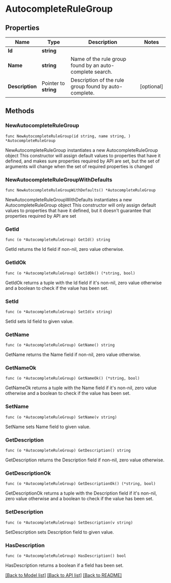 # AutocompleteRuleGroup

## Properties

Name | Type | Description | Notes
------------ | ------------- | ------------- | -------------
**Id** | **string** |  | 
**Name** | **string** | Name of the rule group found by an auto-complete search. | 
**Description** | Pointer to **string** | Description of the rule group found by auto-complete. | [optional] 

## Methods

### NewAutocompleteRuleGroup

`func NewAutocompleteRuleGroup(id string, name string, ) *AutocompleteRuleGroup`

NewAutocompleteRuleGroup instantiates a new AutocompleteRuleGroup object
This constructor will assign default values to properties that have it defined,
and makes sure properties required by API are set, but the set of arguments
will change when the set of required properties is changed

### NewAutocompleteRuleGroupWithDefaults

`func NewAutocompleteRuleGroupWithDefaults() *AutocompleteRuleGroup`

NewAutocompleteRuleGroupWithDefaults instantiates a new AutocompleteRuleGroup object
This constructor will only assign default values to properties that have it defined,
but it doesn't guarantee that properties required by API are set

### GetId

`func (o *AutocompleteRuleGroup) GetId() string`

GetId returns the Id field if non-nil, zero value otherwise.

### GetIdOk

`func (o *AutocompleteRuleGroup) GetIdOk() (*string, bool)`

GetIdOk returns a tuple with the Id field if it's non-nil, zero value otherwise
and a boolean to check if the value has been set.

### SetId

`func (o *AutocompleteRuleGroup) SetId(v string)`

SetId sets Id field to given value.


### GetName

`func (o *AutocompleteRuleGroup) GetName() string`

GetName returns the Name field if non-nil, zero value otherwise.

### GetNameOk

`func (o *AutocompleteRuleGroup) GetNameOk() (*string, bool)`

GetNameOk returns a tuple with the Name field if it's non-nil, zero value otherwise
and a boolean to check if the value has been set.

### SetName

`func (o *AutocompleteRuleGroup) SetName(v string)`

SetName sets Name field to given value.


### GetDescription

`func (o *AutocompleteRuleGroup) GetDescription() string`

GetDescription returns the Description field if non-nil, zero value otherwise.

### GetDescriptionOk

`func (o *AutocompleteRuleGroup) GetDescriptionOk() (*string, bool)`

GetDescriptionOk returns a tuple with the Description field if it's non-nil, zero value otherwise
and a boolean to check if the value has been set.

### SetDescription

`func (o *AutocompleteRuleGroup) SetDescription(v string)`

SetDescription sets Description field to given value.

### HasDescription

`func (o *AutocompleteRuleGroup) HasDescription() bool`

HasDescription returns a boolean if a field has been set.


[[Back to Model list]](../README.md#documentation-for-models) [[Back to API list]](../README.md#documentation-for-api-endpoints) [[Back to README]](../README.md)


